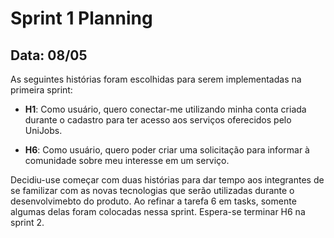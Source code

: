 # Sprint 1 Planning

## Data: 08/05

As seguintes histórias foram escolhidas para serem implementadas na primeira sprint:

- **H1**: Como usuário, quero conectar-me utilizando minha conta criada durante o cadastro para ter acesso aos serviços oferecidos pelo UniJobs.

- **H6**: Como usuário, quero poder criar uma solicitação para informar à comunidade sobre meu interesse em um serviço.

Decidiu-use começar com duas histórias para dar tempo aos integrantes de se familizar com as novas tecnologias que serão utilizadas durante o desenvolvimebto do produto. Ao refinar a tarefa 6 em tasks, somente algumas delas foram colocadas nessa sprint. Espera-se terminar H6 na sprint 2.
